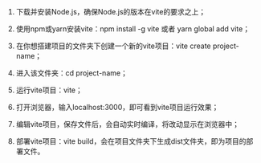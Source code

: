 1. 下载并安装Node.js，确保Node.js的版本在vite的要求之上；

2. 使用npm或yarn安装vite：npm install -g vite 或者 yarn global add vite；

3. 在你想搭建项目的文件夹下创建一个新的vite项目：vite create project-name；

4. 进入该文件夹：cd project-name；

5. 运行vite项目：vite；

6. 打开浏览器，输入localhost:3000，即可看到vite项目运行效果；

7. 编辑vite项目，保存文件后，会自动实时编译，将改动显示在浏览器中；

8. 部署vite项目：vite build，会在项目文件夹下生成dist文件夹，即为项目的部署文件。
